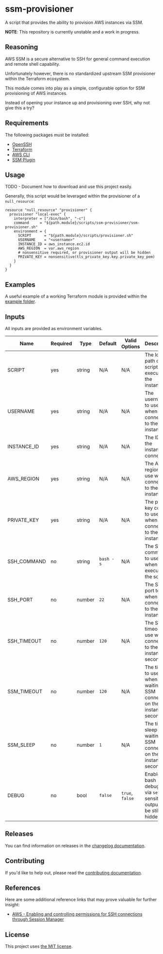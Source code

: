 # ssm-provisioner

A script that provides the ability to provision AWS instances via SSM.

**NOTE**: This repository is currently unstable and a work in progress.

## Reasoning

AWS SSM is a secure alternative to SSH for general command execution and remote shell capability.

Unfortunately however, there is no standardized upstream SSM provisioner within the Terraform ecosystem.

This module comes into play as a simple, configurable option for SSM provisioning of AWS instances.

Instead of opening your instance up and provisioning over SSH, why not give this a try?

## Requirements

The following packages must be installed:
* [OpenSSH](https://www.openssh.com/)
* [Terraform](https://www.terraform.io/)
* [AWS CLI](https://aws.amazon.com/cli/)
* [SSM Plugin](https://docs.aws.amazon.com/systems-manager/latest/userguide/session-manager-working-with-install-plugin.html)

## Usage

TODO - Document how to download and use this project easily.

Generally, this script would be leveraged within the provisioner of a `null_resource`:

```hcl
resource "null_resource" "provisioner" {
  provisioner "local-exec" {
    interpreter = ["/bin/bash", "-c"]
    command     = "${path.module}/scripts/ssm-provisioner/ssm-provisioner.sh"
    environment = {
      SCRIPT      = "${path.module}/scripts/provisioner.sh"
      USERNAME    = "<username>"
      INSTANCE_ID = aws_instance.ec2.id
      AWS_REGION  = var.aws_region
      # nonsensitive required, or provisioner output will be hidden
      PRIVATE_KEY = nonsensitive(tls_private_key.key.private_key_pem)
    }
  }
}
```

## Examples

A useful example of a working Terraform module is provided within the [example folder](./example).

## Inputs

All inputs are provided as environment variables.

|Name|Required|Type|Default|Valid Options|Description|
|---|---|---|---|---|---|
|SCRIPT|yes|string|N/A|N/A|The local path of the script to execute on the instance|
|USERNAME|yes|string|N/A|N/A|The username to use when connecting to the instance|
|INSTANCE_ID|yes|string|N/A|N/A|The ID of the instance to connect to|
|AWS_REGION|yes|string|N/A|N/A|The AWS region to use when connecting to the instance|
|PRIVATE_KEY|yes|string|N/A|N/A|The private key content to use when connecting to the instance|
|SSH_COMMAND|no|string|`bash -s`|N/A|The SSH command to use when executing the script|
|SSH_PORT|no|number|`22`|N/A|The SSH port to use when connecting to the instance|
|SSH_TIMEOUT|no|number|`120`|N/A|The SSH timeout to use when connecting to the instance, in seconds|
|SSM_TIMEOUT|no|number|`120`|N/A|The timeout to use when waiting for SSM connection on the instance, in seconds|
|SSM_SLEEP|no|number|`1`|N/A|The time to sleep when waiting for SSM connection on the instance, in seconds|
|DEBUG|no|bool|`false`|`true`, `false`|Enable bash debugging via `set -x`, sensitive output will be still be hidden|

## Releases

You can find information on releases in the [changelog documentation](./docs/CHANGELOG.md).

## Contributing

If you'd like to help out, please read the [contributing documentation](./docs/CONTRIBUTING.md).

## References

Here are some additional reference links that may prove valuable for further insight:

* [AWS - Enabling and controlling permissions for SSH connections through Session Manager](https://docs.aws.amazon.com/systems-manager/latest/userguide/session-manager-getting-started-enable-ssh-connections.html)

## License

This project uses [the MIT license](./LICENSE.md).